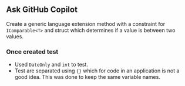 ## Ask GitHub Copilot

Create a generic language extension method with a constraint for `IComparable<T>` and struct which determines if a value is between two values.

### Once created test

- Used `DateOnly` and `int` to test.
- Test are separated using `{}` which for code in an application is not a good idea. This was done to keep the same variable names.